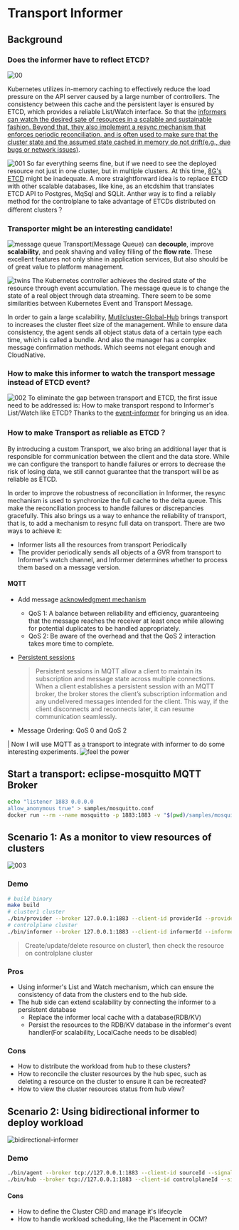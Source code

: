 # Transport Informer

## Background
### Does the informer have to reflect ETCD? 
![00](./docs/images/00.png)

Kubernetes utilizes in-memory caching to effectively reduce the load pressure on the API server caused by a large number of controllers. The consistency between this cache and the persistent layer is ensured by ETCD, which provides a reliable List/Watch interface. So that the [informers can watch the desired sate of resources in a scalable and sustainable fashion. Beyond that, they also implement a resync mechanism that enforces periodic reconciliation, and is often used to make sure that the cluster state and the assumed state cached in memory do not drift(e.g., due bugs or network issues)](https://www.oreilly.com/library/view/programming-kubernetes/9781492047094/ch01.html).

![001](./docs/images/001.png)
So far everything seems fine, but if we need to see the deployed resource not just in one cluster, but in multiple clusters. At this time, [8G's ETCD](https://github.com/etcd-io/etcd/issues/9771) might be inadequate. A more straightforward idea is to replace ETCD with other scalable databases, like kine, as an etcdshim that translates ETCD API to Postgres, MqSql and SQLit. Anther way is to find a reliably method for the controlplane to take advantage of ETCDs distributed on different clusters？

### Transporter might be an interesting candidate!

![message queue](./docs/images/message-queue.png)
Transport(Message Queue) can **decouple**, improve **scalability**, and peak shaving and valley filling of the **flow rate**. These excellent features not only shine in application services, But also should be of great value to platform management.

![twins](./docs/images/twins.png)
The Kubernetes controller achieves the desired state of the resource through event accumulation. The message queue is to change the state of a real object through data streaming. There seem to be some similarities between Kubernetes Event and Transport Message.

In order to gain a large scalability, [Mutilcluster-Global-Hub](https://github.com/stolostron/multicluster-global-hub) brings transport to increases the cluster fleet size of the management. While to ensure data consistency, the agent sends all object status data of a certain type each time, which is called a bundle. And also the manager has a complex message confirmation methods. Which seems not elegant enough and CloudNative.

### How to make this informer to watch the transport message instead of ETCD event?

![002](./docs/images/002.png)
To eliminate the gap between transport and ETCD, the first issue need to be addressed is:
How to make transport respond to Informer's List/Watch like ETCD? Thanks to the [event-informer](https://github.com/qiujian16/events-informer) for bringing us an idea. 

### How to make Transport as reliable as ETCD？

By introducing a custom Transport, we also bring an additional layer that is responsible for communication between the client and the data store. While we can configure the transport to handle failures or errors to decrease the risk of losing data, we still cannot guarantee that the transport will be as reliable as ETCD. 

In order to improve the robustness of reconciliation in Informer, the resync mechanism is used to synchronize the full cache to the delta queue. This make the reconciliation process to handle failures or discrepancies gracefully. This also brings us a way to enhance the reliability of transport, that is, to add a mechanism to resync full data on transport. There are two ways to achieve it:
- Informer lists all the resources from transport Periodically
- The provider periodically sends all objects of a GVR from transport to Informer's watch channel, and Informer determines whether to process them based on a message version.
#### MQTT 
- Add message [acknowledgment mechanism](https://www.hivemq.com/blog/mqtt-essentials-part-6-mqtt-quality-of-service-levels/)
    - QoS 1: A balance between reliability and efficiency, guaranteeing that the message reaches the receiver at least once while allowing for potential duplicates to be handled appropriately.
    - QoS 2:  Be aware of the overhead and that the QoS 2 interaction takes more time to complete.

- [Persistent sessions](https://www.hivemq.com/blog/mqtt-essentials-part-7-persistent-session-queuing-messages/)
    > Persistent sessions in MQTT allow a client to maintain its subscription and message state across multiple connections. When a client establishes a persistent session with an MQTT broker, the broker stores the client’s subscription information and any undelivered messages intended for the client. This way, if the client disconnects and reconnects later, it can resume communication seamlessly.

- Message Ordering: QoS 0 and QoS 2


| Now I will use MQTT as a transport to integrate with informer to do some interesting experiments.
![feel the power](./docs/images/power.png)


## Start a transport: eclipse-mosquitto MQTT Broker
```bash
echo "listener 1883 0.0.0.0
allow_anonymous true" > samples/mosquitto.conf
docker run --rm --name mosquitto -p 1883:1883 -v "$(pwd)/samples/mosquitto.conf:/mosquitto/config/mosquitto.conf" eclipse-mosquitto
```

## Scenario 1: As a monitor to view resources of clusters
![003](./docs/images/003.png)

### Demo
```bash
# build binary
make build
# cluster1 cluster
./bin/provider --broker 127.0.0.1:1883 --client-id providerId --provider-send /provider/payload --provider-receive /informer/signal --cluster cluster1
# controlplane cluster
./bin/informer --broker 127.0.0.1:1883 --client-id informerId --informer-send /informer/signal --informer-receive /provider/payload
```
> Create/update/delete resource on cluster1, then check the resource on controlplane cluster

### Pros
- Using informer's List and Watch mechanism, which can ensure the consistency of data from the clusters end to the hub side.
- The hub side can extend scalability by connecting the informer to a persistent database
  - Replace the informer local cache with a database(RDB/KV)
  - Persist the resources to the RDB/KV database in the informer's event handler(For scalability, LocalCache needs to be disabled)


### Cons
- How to distribute the workload from hub to these clusters?
- How to reconcile the cluster resources by the hub spec, such as deleting a resource on the cluster to ensure it can be recreated?
- How to view the cluster resources status from hub view?

## Scenario 2: Using bidirectional informer to deploy workload

![bidirectional-informer](./docs/images/bidirectional-informer.png)

### Demo
```bash
./bin/agent --broker tcp://127.0.0.1:1883 --client-id sourceId --signal-topic /signal --payload-topic /payload --cluster cluster1
./bin/hub --broker tcp://127.0.0.1:1883 --client-id controlplaneId --signal-topic /signal --payload-topic /payload
```

#### Cons
- How to define the Cluster CRD and manage it's lifecycle
- How to handle workload scheduling, like the Placement in OCM?